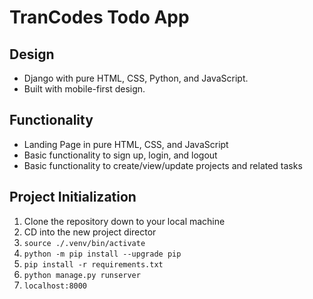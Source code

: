 # TranCodes Todo App

## Design

- Django with pure HTML, CSS, Python, and JavaScript.
- Built with mobile-first design.

## Functionality

- Landing Page in pure HTML, CSS, and JavaScript
- Basic functionality to sign up, login, and logout
- Basic functionality to create/view/update projects and related tasks

## Project Initialization

1. Clone the repository down to your local machine
2. CD into the new project director
3. `source ./.venv/bin/activate`
4. `python -m pip install --upgrade pip`
5. `pip install -r requirements.txt`
6. `python manage.py runserver`
7. `localhost:8000`
